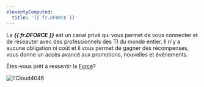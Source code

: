 ```yaml
---
eleventyComputed:
  title: '{{ fr.DFORCE }}'
---
```

La ***{{ fr.DFORCE }}*** est un canal privé qui vous permet de vous connecter et de réseauter avec des professionnels des TI du monde entier. Il n'y a aucune obligation ni coût et il vous permet de gagner des récompenses, vous donne un accès avancé aux promotions, nouvelles et événements.

Êtes-vous prêt à ressentir la [Force](https://devolutions.net/force)?

![!!Cloud4046](https://webdevolutions.azureedge.net/docs/fr/cloud/Cloud4046.png)
